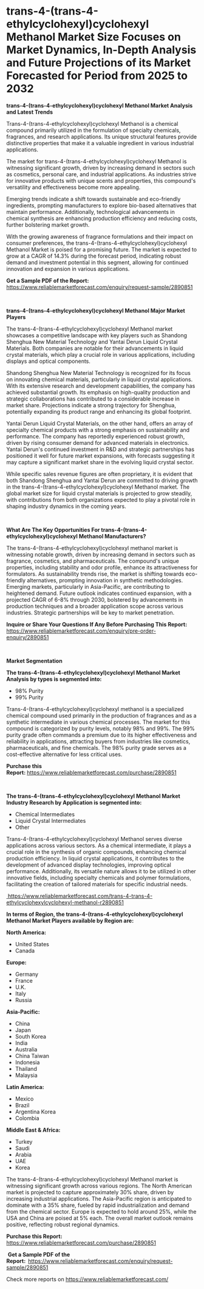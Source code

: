 <p><h1>trans-4-(trans-4-ethylcyclohexyl)cyclohexyl Methanol Market Size Focuses on Market Dynamics, In-Depth Analysis and Future Projections of its Market Forecasted for Period from 2025 to 2032</h1></p><p><strong>trans-4-(trans-4-ethylcyclohexyl)cyclohexyl Methanol Market Analysis and Latest Trends</strong></p>
<p><p>Trans-4-(trans-4-ethylcyclohexyl)cyclohexyl Methanol is a chemical compound primarily utilized in the formulation of specialty chemicals, fragrances, and research applications. Its unique structural features provide distinctive properties that make it a valuable ingredient in various industrial applications.</p><p>The market for trans-4-(trans-4-ethylcyclohexyl)cyclohexyl Methanol is witnessing significant growth, driven by increasing demand in sectors such as cosmetics, personal care, and industrial applications. As industries strive for innovative products with unique scents and properties, this compound's versatility and effectiveness become more appealing. </p><p>Emerging trends indicate a shift towards sustainable and eco-friendly ingredients, prompting manufacturers to explore bio-based alternatives that maintain performance. Additionally, technological advancements in chemical synthesis are enhancing production efficiency and reducing costs, further bolstering market growth. </p><p>With the growing awareness of fragrance formulations and their impact on consumer preferences, the trans-4-(trans-4-ethylcyclohexyl)cyclohexyl Methanol Market is poised for a promising future. The market is expected to grow at a CAGR of 14.3% during the forecast period, indicating robust demand and investment potential in this segment, allowing for continued innovation and expansion in various applications.</p></p>
<p><strong>Get a Sample PDF of the Report:&nbsp;</strong> <a href="https://www.reliablemarketforecast.com/enquiry/request-sample/2890851?utm_campaign=2111&utm_medium=2&utm_source=Github&utm_content=ia&utm_term=14032025&utm_id=trans-4-trans-4-ethylcyclohexylcyclohexyl-methanol">https://www.reliablemarketforecast.com/enquiry/request-sample/2890851</a></p>
<p>&nbsp;</p>
<p><strong>trans-4-(trans-4-ethylcyclohexyl)cyclohexyl Methanol Major Market Players</strong></p>
<p><p>The trans-4-(trans-4-ethylcyclohexyl)cyclohexyl Methanol market showcases a competitive landscape with key players such as Shandong Shenghua New Material Technology and Yantai Derun Liquid Crystal Materials. Both companies are notable for their advancements in liquid crystal materials, which play a crucial role in various applications, including displays and optical components.</p><p>Shandong Shenghua New Material Technology is recognized for its focus on innovating chemical materials, particularly in liquid crystal applications. With its extensive research and development capabilities, the company has achieved substantial growth. Its emphasis on high-quality production and strategic collaborations has contributed to a considerable increase in market share. Projections indicate a strong trajectory for Shenghua, potentially expanding its product range and enhancing its global footprint.</p><p>Yantai Derun Liquid Crystal Materials, on the other hand, offers an array of specialty chemical products with a strong emphasis on sustainability and performance. The company has reportedly experienced robust growth, driven by rising consumer demand for advanced materials in electronics. Yantai Derun's continued investment in R&D and strategic partnerships has positioned it well for future market expansions, with forecasts suggesting it may capture a significant market share in the evolving liquid crystal sector.</p><p>While specific sales revenue figures are often proprietary, it is evident that both Shandong Shenghua and Yantai Derun are committed to driving growth in the trans-4-(trans-4-ethylcyclohexyl)cyclohexyl Methanol market. The global market size for liquid crystal materials is projected to grow steadily, with contributions from both organizations expected to play a pivotal role in shaping industry dynamics in the coming years.</p></p>
<p>&nbsp;</p>
<p><strong>What Are The Key Opportunities For trans-4-(trans-4-ethylcyclohexyl)cyclohexyl Methanol Manufacturers?</strong></p>
<p><p>The trans-4-(trans-4-ethylcyclohexyl)cyclohexyl methanol market is witnessing notable growth, driven by increasing demand in sectors such as fragrance, cosmetics, and pharmaceuticals. The compound's unique properties, including stability and odor profile, enhance its attractiveness for formulators. As sustainability trends rise, the market is shifting towards eco-friendly alternatives, prompting innovation in synthetic methodologies. Emerging markets, particularly in Asia-Pacific, are contributing to heightened demand. Future outlook indicates continued expansion, with a projected CAGR of 6-8% through 2030, bolstered by advancements in production techniques and a broader application scope across various industries. Strategic partnerships will be key to market penetration.</p></p>
<p><strong>Inquire or Share Your Questions If Any Before Purchasing This Report:</strong> <a href="https://www.reliablemarketforecast.com/enquiry/pre-order-enquiry/2890851?utm_campaign=2111&utm_medium=2&utm_source=Github&utm_content=ia&utm_term=14032025&utm_id=trans-4-trans-4-ethylcyclohexylcyclohexyl-methanol">https://www.reliablemarketforecast.com/enquiry/pre-order-enquiry/2890851</a></p>
<p>&nbsp;</p>
<p><strong>Market Segmentation</strong></p>
<p><strong>The trans-4-(trans-4-ethylcyclohexyl)cyclohexyl Methanol Market Analysis by types is segmented into:</strong></p>
<p><ul><li>98% Purity</li><li>99% Purity</li></ul></p>
<p><p>Trans-4-(trans-4-ethylcyclohexyl)cyclohexyl methanol is a specialized chemical compound used primarily in the production of fragrances and as a synthetic intermediate in various chemical processes. The market for this compound is categorized by purity levels, notably 98% and 99%. The 99% purity grade often commands a premium due to its higher effectiveness and reliability in applications, attracting buyers from industries like cosmetics, pharmaceuticals, and fine chemicals. The 98% purity grade serves as a cost-effective alternative for less critical uses.</p></p>
<p><strong>Purchase this Report:&nbsp;</strong><a href="https://www.reliablemarketforecast.com/purchase/2890851?utm_campaign=2111&utm_medium=2&utm_source=Github&utm_content=ia&utm_term=14032025&utm_id=trans-4-trans-4-ethylcyclohexylcyclohexyl-methanol">https://www.reliablemarketforecast.com/purchase/2890851</a></p>
<p>&nbsp;</p>
<p><strong>The trans-4-(trans-4-ethylcyclohexyl)cyclohexyl Methanol Market Industry Research by Application is segmented into:</strong></p>
<p><ul><li>Chemical Intermediates</li><li>Liquid Crystal Intermediates</li><li>Other</li></ul></p>
<p><p>Trans-4-(trans-4-ethylcyclohexyl)cyclohexyl Methanol serves diverse applications across various sectors. As a chemical intermediate, it plays a crucial role in the synthesis of organic compounds, enhancing chemical production efficiency. In liquid crystal applications, it contributes to the development of advanced display technologies, improving optical performance. Additionally, its versatile nature allows it to be utilized in other innovative fields, including specialty chemicals and polymer formulations, facilitating the creation of tailored materials for specific industrial needs.</p></p>
<p><a href="https://www.reliablemarketforecast.com/trans-4-trans-4-ethylcyclohexylcyclohexyl-methanol-r2890851?utm_campaign=2111&utm_medium=2&utm_source=Github&utm_content=ia&utm_term=14032025&utm_id=trans-4-trans-4-ethylcyclohexylcyclohexyl-methanol">&nbsp;https://www.reliablemarketforecast.com/trans-4-trans-4-ethylcyclohexylcyclohexyl-methanol-r2890851</a></p>
<p><strong>In terms of Region, the trans-4-(trans-4-ethylcyclohexyl)cyclohexyl Methanol Market Players available by Region are:</strong></p>
<p>
    <p> <strong> North America: </strong>
        <ul>
            <li>United States</li>
            <li>Canada</li>
        </ul>
        </p> 
    <p> <strong> Europe: </strong>
        <ul>
            <li>Germany</li>
            <li>France</li>
            <li>U.K.</li>
            <li>Italy</li>
            <li>Russia</li>
        </ul>
        </p> 
    <p> <strong> Asia-Pacific: </strong>
        <ul>
            <li>China</li>
            <li>Japan</li>
            <li>South Korea</li>
            <li>India</li>
            <li>Australia</li>
            <li>China Taiwan</li>
            <li>Indonesia</li>
            <li>Thailand</li>
            <li>Malaysia</li>
        </ul>
        </p> 
    <p> <strong> Latin America: </strong>
        <ul>
            <li>Mexico</li>
            <li>Brazil</li>
            <li>Argentina Korea</li>
            <li>Colombia</li>
        </ul>
        </p> 
    <p> <strong> Middle East & Africa: </strong>
        <ul>
            <li>Turkey</li>
            <li>Saudi</li>
            <li>Arabia</li>
            <li>UAE</li>
            <li>Korea</li>
        </ul>
    </p>
    </p>
<p><p>The trans-4-(trans-4-ethylcyclohexyl)cyclohexyl Methanol market is witnessing significant growth across various regions. The North American market is projected to capture approximately 30% share, driven by increasing industrial applications. The Asia-Pacific region is anticipated to dominate with a 35% share, fueled by rapid industrialization and demand from the chemical sector. Europe is expected to hold around 25%, while the USA and China are poised at 5% each. The overall market outlook remains positive, reflecting robust regional dynamics.</p></p>
<p><strong>Purchase this Report: </strong><a href="https://www.reliablemarketforecast.com/purchase/2890851?utm_campaign=2111&utm_medium=2&utm_source=Github&utm_content=ia&utm_term=14032025&utm_id=trans-4-trans-4-ethylcyclohexylcyclohexyl-methanol">https://www.reliablemarketforecast.com/purchase/2890851</a></p>
<p>&nbsp;<strong>Get a Sample PDF of the Report:&nbsp;&nbsp;</strong><a href="https://www.reliablemarketforecast.com/enquiry/request-sample/2890851?utm_campaign=2111&utm_medium=2&utm_source=Github&utm_content=ia&utm_term=14032025&utm_id=trans-4-trans-4-ethylcyclohexylcyclohexyl-methanol">https://www.reliablemarketforecast.com/enquiry/request-sample/2890851</a></p>
<p><strong></strong></p>
<p>Check more reports on <a href="https://www.reliablemarketforecast.com/?utm_campaign=2111&utm_medium=2&utm_source=Github&utm_content=ia&utm_term=14032025&utm_id=trans-4-trans-4-ethylcyclohexylcyclohexyl-methanol">https://www.reliablemarketforecast.com/</a></p>